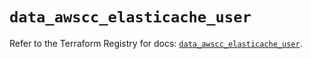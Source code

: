 # `data_awscc_elasticache_user`

Refer to the Terraform Registry for docs: [`data_awscc_elasticache_user`](https://registry.terraform.io/providers/hashicorp/awscc/0.70.0/docs/data-sources/elasticache_user).

